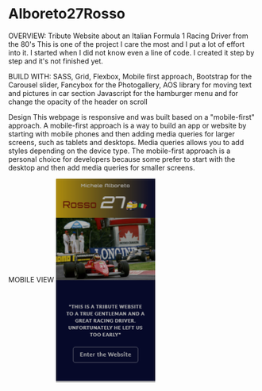 # Alboreto27Rosso

OVERVIEW:
Tribute Website about an Italian Formula 1 Racing Driver from the 80's
This is one of the project I care the most and I put a lot of effort into it.
I started when I did not know even a line of code.
I created it step by step and it's not finished yet.

BUILD WITH:
SASS,
Grid,
Flexbox,
Mobile first approach,
Bootstrap for the Carousel slider,
Fancybox for the Photogallery,
AOS library for moving text and pictures in car section
Javascript
for the hamburger menu and for change the opacity of the header on scroll

Design
This webpage is responsive and was built based on a "mobile-first" approach.
A mobile-first approach is a way to build an app or website by starting with mobile phones and then adding media queries for larger screens, such as tablets and desktops.
Media queries allows you to add styles depending on the device type.
The mobile-first approach is a personal choice for developers because some prefer to start with the desktop and then add media queries for smaller screens.

MOBILE VIEW
<img src="/dist/img/mobile.png" align="center" width="200">
